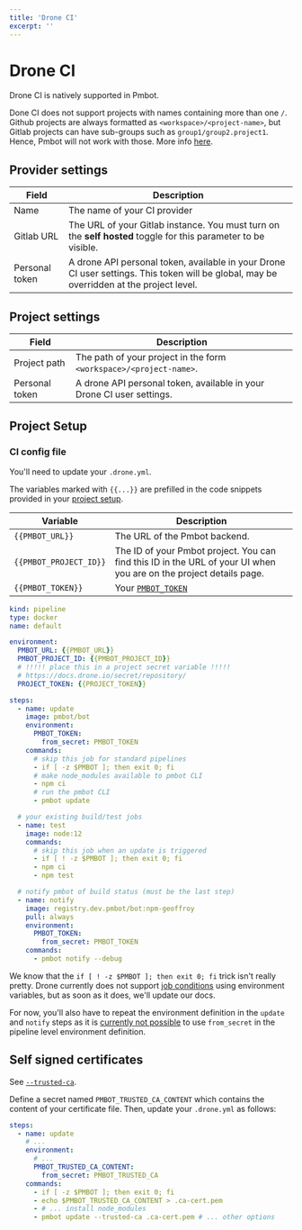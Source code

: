 ```yaml
---
title: 'Drone CI'
excerpt: ''
---
```


# Drone CI

Drone CI is natively supported in Pmbot.

<div class="blockquote" data-props='{ "mod": "warning" }'>

Done CI does not support projects with names containing more than one `/`. Github projects are always formatted as `<workspace>/<project-name>`, but Gitlab projects can have sub-groups such as `group1/group2.project1`. Hence, Pmbot will not work with those. More info [here](https://github.com/drone/drone/issues/2009).
 
</div> 

## Provider settings

| Field | Description |
| --- | --- |
| Name | The name of your CI provider |
| Gitlab URL | The URL of your Gitlab instance. You must turn on the **self hosted** toggle for this parameter to be visible. |
| Personal token | A drone API personal token, available in your Drone CI user settings. This token will be global, may be overridden at the project level. |

## Project settings

| Field | Description |
| --- | --- |
| Project path | The path of your project in the form `<workspace>/<project-name>`. |
| Personal token | A drone API personal token, available in your Drone CI user settings. | 

## Project Setup

### CI config file

You'll need to update your `.drone.yml`.

The variables marked with `{{...}}` are prefilled in the code snippets provided in your [project setup](/core/projects#setup).

| Variable | Description |
| --- | --- |
| `{{PMBOT_URL}}` | The URL of the Pmbot backend. |
| `{{PMBOT_PROJECT_ID}}` | The ID of your Pmbot project. You can find this ID in the URL of your UI when you are on the project details page. |
| `{{PMBOT_TOKEN}}` | Your [`PMBOT_TOKEN`](#pmbot_token) |

<div class="code-group" data-props='{ "lineNumbers": ["true"], "labels": [".drone.yml"] }'>

```yaml
kind: pipeline
type: docker
name: default

environment:
  PMBOT_URL: {{PMBOT_URL}}
  PMBOT_PROJECT_ID: {{PMBOT_PROJECT_ID}}
  # !!!!! place this in a project secret variable !!!!!
  # https://docs.drone.io/secret/repository/
  PROJECT_TOKEN: {{PROJECT_TOKEN}}

steps:
  - name: update
    image: pmbot/bot
    environment:
      PMBOT_TOKEN:
        from_secret: PMBOT_TOKEN
    commands:
      # skip this job for standard pipelines
      - if [ -z $PMBOT ]; then exit 0; fi
      # make node_modules available to pmbot CLI
      - npm ci
      # run the pmbot CLI
      - pmbot update

  # your existing build/test jobs
  - name: test
    image: node:12
    commands:
      # skip this job when an update is triggered
      - if [ ! -z $PMBOT ]; then exit 0; fi
      - npm ci
      - npm test

  # notify pmbot of build status (must be the last step)
  - name: notify
    image: registry.dev.pmbot/bot:npm-geoffroy
    pull: always
    environment:
      PMBOT_TOKEN:
        from_secret: PMBOT_TOKEN
    commands:
      - pmbot notify --debug
```

</div>

<div class="blockquote" data-props='{ "mod": "info" }'>

We know that the `if [ ! -z $PMBOT ]; then exit 0; fi` trick isn't really pretty. Drone currently does not support [job conditions](https://docs.drone.io/pipeline/docker/syntax/conditions/) using environment variables, but as soon as it does, we'll update our docs.

For now, you'll also have to repeat the environment definition in the `update` and `notify` steps as it is [currently not possible](https://discourse.drone.io/t/using-from-secrets-in-pipeline-environment-definition/7676/3) to use `from_secret` in the pipeline level environment definition.

</div>

## Self signed certificates

See [`--trusted-ca`](/core/cli#trusted-ca).

Define a secret named `PMBOT_TRUSTED_CA_CONTENT` which contains the content of your certificate file. Then, update your `.drone.yml` as follows:

<div class="code-group" data-props='{ "lineNumbers": ["true"] }'>

```yaml
steps:
  - name: update
    # ...
    environment:
      # ...
      PMBOT_TRUSTED_CA_CONTENT:
        from_secret: PMBOT_TRUSTED_CA
    commands:
      - if [ -z $PMBOT ]; then exit 0; fi
      - echo $PMBOT_TRUSTED_CA_CONTENT > .ca-cert.pem
      - # ... install node_modules
      - pmbot update --trusted-ca .ca-cert.pem # ... other options 
```

</div>
